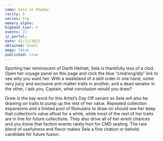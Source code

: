 ```yaml
---
name: Sela in Shadow
rarity: 5
series: tng
memory_alpha:
bigbook_tier: 4
events: 22
in_portal:
date: 02/11/2022
obtained: Event
mega: false
published: true
---
```


Sporting hair reminiscent of Darth Helmet, Sela is thankfully less of a clod. Open her voyage panel on this page and click the blue “cmd/eng/dip” link to see why you want her. With a wasteland of a skill order in one hand, some very juicy and exclusive anti-matter traits in another, and a dead senator in the other, I ask you, Captain, what conclusion would you draw?

Draw is the key word for this Artist’s Day Off variant as Sela will also be drawing on traits to pump up the rest of her value. Repeated collection expansions and a limited pool of Romulans to draw on should see her keep that collection’s value afloat for a while, while most of the rest of her traits are in line for future collections. They also drive all of her event chances and you know that faction events rarely hurt for CMD seating. The rare blend of usefulness and flavor makes Sela a fine citation or behold candidate for future fusion.
